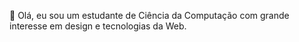 👋 Olá, eu sou um estudante de Ciência da Computação com grande interesse em design e tecnologias da Web.